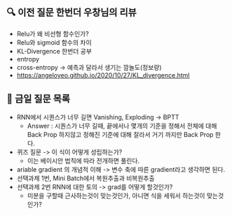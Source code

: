 ## 🔍 이전 질문 한번더 우창님의 리뷰

- Relu가 왜 비선형 함수인가?
- Relu와 sigmoid 함수의 차이
- KL-Divergence 한번더 공부
- entropy
- cross-entropy -> 예측과 달라서 생기는 깜놀도(정보량)
- https://angeloyeo.github.io/2020/10/27/KL_divergence.html


## 📒 금일 질문 목록

- RNN에서 시퀀스가 너무 길면 Vanishing, Exploding -> BPTT
  - Answer : 시퀀스가 너무 길때, 끝에서나 몇개의 기준을 정해서 전체에 대해 Back Prop 하지않고 정해진 기준에 대해 잘라서 거기 까지만 Back Prop 한다.
- 퀴즈 질문 -> 이 식이 어떻게 성립하는가?
  - 이는 베이시안 법칙에 따라 전개하면 풀린다.
- ariable gradient 의 개념적 이해 -> 변수 축에 따른 gradient라고 생각하면 된다.                      
- 선택과제 1번, Mini Batch에서 복원추출과 비복원추출
- 선택과제 2번 RNN에 대한 토의 -> grad를 어떻게 할것인가?
  - 미분을 구할때 근사하는것이 맞는것인가, 아니면 식을 세워서 하는것이 맞는것인가?
